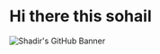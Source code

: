 # Hi there this sohail

![Shadir's GitHub Banner](https://media.licdn.com/dms/image/D5616AQGgVHn6fZeFFQ/profile-displaybackgroundimage-shrink_350_1400/0/1673892485014?e=1684368000&v=beta&t=A3vj-aw2ySqPh3QaTaCXIAx77Bicww4-JYhihj8f7Pc)
